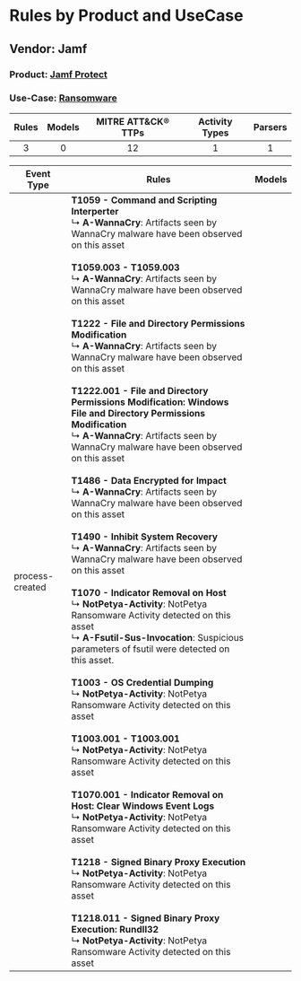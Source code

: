 Rules by Product and UseCase
============================
Vendor: Jamf
------------
### Product: [Jamf Protect](../ds_jamf_jamf_protect.md)
### Use-Case: [Ransomware](../../../../UseCases/uc_ransomware.md)

| Rules | Models | MITRE ATT&CK® TTPs | Activity Types | Parsers |
|:-----:|:------:|:------------------:|:--------------:|:-------:|
|   3   |   0    |         12         |       1        |    1    |

| Event Type      | Rules    | Models |
| ---- | ---- | ------ |
| process-created | <b>T1059 - Command and Scripting Interperter</b><br> ↳ <b>A-WannaCry</b>: Artifacts seen by WannaCry malware have been observed on this asset<br><br><b>T1059.003 - T1059.003</b><br> ↳ <b>A-WannaCry</b>: Artifacts seen by WannaCry malware have been observed on this asset<br><br><b>T1222 - File and Directory Permissions Modification</b><br> ↳ <b>A-WannaCry</b>: Artifacts seen by WannaCry malware have been observed on this asset<br><br><b>T1222.001 - File and Directory Permissions Modification: Windows File and Directory Permissions Modification</b><br> ↳ <b>A-WannaCry</b>: Artifacts seen by WannaCry malware have been observed on this asset<br><br><b>T1486 - Data Encrypted for Impact</b><br> ↳ <b>A-WannaCry</b>: Artifacts seen by WannaCry malware have been observed on this asset<br><br><b>T1490 - Inhibit System Recovery</b><br> ↳ <b>A-WannaCry</b>: Artifacts seen by WannaCry malware have been observed on this asset<br><br><b>T1070 - Indicator Removal on Host</b><br> ↳ <b>NotPetya-Activity</b>: NotPetya Ransomware Activity detected on this asset<br> ↳ <b>A-Fsutil-Sus-Invocation</b>: Suspicious parameters of fsutil were detected on this asset.<br><br><b>T1003 - OS Credential Dumping</b><br> ↳ <b>NotPetya-Activity</b>: NotPetya Ransomware Activity detected on this asset<br><br><b>T1003.001 - T1003.001</b><br> ↳ <b>NotPetya-Activity</b>: NotPetya Ransomware Activity detected on this asset<br><br><b>T1070.001 - Indicator Removal on Host: Clear Windows Event Logs</b><br> ↳ <b>NotPetya-Activity</b>: NotPetya Ransomware Activity detected on this asset<br><br><b>T1218 - Signed Binary Proxy Execution</b><br> ↳ <b>NotPetya-Activity</b>: NotPetya Ransomware Activity detected on this asset<br><br><b>T1218.011 - Signed Binary Proxy Execution: Rundll32</b><br> ↳ <b>NotPetya-Activity</b>: NotPetya Ransomware Activity detected on this asset |        |